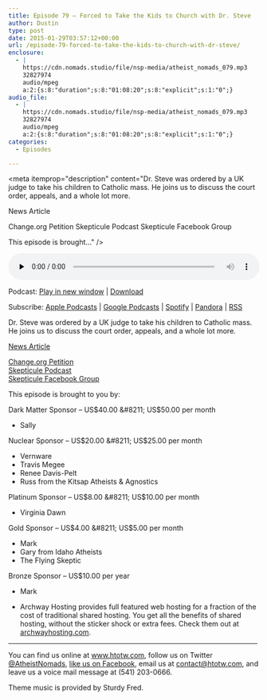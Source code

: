 ```yaml
---
title: Episode 79 – Forced to Take the Kids to Church with Dr. Steve
author: Dustin
type: post
date: 2015-01-29T03:57:12+00:00
url: /episode-79-forced-to-take-the-kids-to-church-with-dr-steve/
enclosure:
  - |
    https://cdn.nomads.studio/file/nsp-media/atheist_nomads_079.mp3
    32827974
    audio/mpeg
    a:2:{s:8:"duration";s:8:"01:08:20";s:8:"explicit";s:1:"0";}
audio_file:
  - |
    https://cdn.nomads.studio/file/nsp-media/atheist_nomads_079.mp3
    32827974
    audio/mpeg
    a:2:{s:8:"duration";s:8:"01:08:20";s:8:"explicit";s:1:"0";}
categories:
  - Episodes

---
```

<div itemscope itemtype="http://schema.org/AudioObject">
  <meta itemprop="name" content="Episode 79 &#8211; Forced to Take the Kids to Church with Dr. Steve" />
  
  <meta itemprop="uploadDate" content="2015-01-28T20:57:12-07:00" />
  
  <meta itemprop="encodingFormat" content="audio/mpeg" />
  
  <meta itemprop="duration" content="PT1H08M20S" />
  
  <meta itemprop="description" content="Dr. Steve was ordered by a UK judge to take his children to Catholic mass. He joins us to discuss the court order, appeals, and a whole lot more.

News Article

Change.org Petition
Skepticule Podcast
Skepticule Facebook Group

This episode is brought..." />
  
  <meta itemprop="contentUrl" content="https://dts.podtrac.com/redirect.mp3/cdn.nomads.studio/file/nsp-media/atheist_nomads_079.mp3" />
  
  <meta itemprop="contentSize" content="31.3" />
  </p> 
  
  <div class="powerpress_player" id="powerpress_player_8334">
    <audio class="wp-audio-shortcode" id="audio-5159-78" preload="none" style="width: 100%;" controls="controls"><source type="audio/mpeg" src="https://dts.podtrac.com/redirect.mp3/cdn.nomads.studio/file/nsp-media/atheist_nomads_079.mp3?_=78" /><a href="https://dts.podtrac.com/redirect.mp3/cdn.nomads.studio/file/nsp-media/atheist_nomads_079.mp3">https://dts.podtrac.com/redirect.mp3/cdn.nomads.studio/file/nsp-media/atheist_nomads_079.mp3</a></audio>
  </div>
</div>

<p class="powerpress_links powerpress_links_mp3">
  Podcast: <a href="https://dts.podtrac.com/redirect.mp3/cdn.nomads.studio/file/nsp-media/atheist_nomads_079.mp3" class="powerpress_link_pinw" target="_blank" title="Play in new window" onclick="return powerpress_pinw('https://htotw.com/?powerpress_pinw=5159-podcast');" rel="nofollow">Play in new window</a> | <a href="https://dts.podtrac.com/redirect.mp3/cdn.nomads.studio/file/nsp-media/atheist_nomads_079.mp3" class="powerpress_link_d" title="Download" rel="nofollow" download="atheist_nomads_079.mp3">Download</a>
</p>

<p class="powerpress_links powerpress_subscribe_links">
  Subscribe: <a href="https://podcasts.apple.com/us/podcast/humanists-take-on-the-world/id530050098?mt=2&ls=1" class="powerpress_link_subscribe powerpress_link_subscribe_itunes" target="_blank" title="Subscribe on Apple Podcasts" rel="nofollow">Apple Podcasts</a> | <a href="https://www.google.com/podcasts?feed=aHR0cDovL2F0aGVpc3Rub21hZHMubGlic3luLmNvbS9yc3M%3D" class="powerpress_link_subscribe powerpress_link_subscribe_googleplay" target="_blank" title="Subscribe on Google Podcasts" rel="nofollow">Google Podcasts</a> | <a href="https://open.spotify.com/show/3LzK2xZGike6Tc1GEMtMbr?si=LieN9SNuTpq96smuaUsH8A" class="powerpress_link_subscribe powerpress_link_subscribe_spotify" target="_blank" title="Subscribe on Spotify" rel="nofollow">Spotify</a> | <a href="https://www.pandora.com/podcast/atheist-nomads/PC:10122?corr=62071012&part=ug" class="powerpress_link_subscribe powerpress_link_subscribe_pandora" target="_blank" title="Subscribe on Pandora" rel="nofollow">Pandora</a> | <a href="https://htotw.com/feed/podcast/" class="powerpress_link_subscribe powerpress_link_subscribe_rss" target="_blank" title="Subscribe via RSS" rel="nofollow">RSS</a>
</p>

Dr. Steve was ordered by a UK judge to take his children to Catholic mass. He joins us to discuss the court order, appeals, and a whole lot more.

<a href="http://www.telegraph.co.uk/news/religion/11355745/Judge-orders-father-to-take-his-children-to-church.html" target="_blank" rel="noopener">News Article</a>

<a href="http://goo.gl/K19MKS" target="_blank" rel="noopener">Change.org Petition</a>  
<a href="http://www.skepticule.co.uk/" target="_blank" rel="noopener">Skepticule Podcast</a>  
<a href="https://www.facebook.com/groups/160924560640989/" target="_blank" rel="noopener">Skepticule Facebook Group</a>

This episode is brought to you by:

Dark Matter Sponsor &#8211; US$40.00 &#8211; US$50.00 per month  
* Sally

Nuclear Sponsor &#8211; US$20.00 &#8211; US$25.00 per month  
* Vernware  
* Travis Megee  
* Renee Davis-Pelt  
* Russ from the Kitsap Atheists & Agnostics

Platinum Sponsor – US$8.00 &#8211; US$10.00 per month  
* Virginia Dawn

Gold Sponsor – US$4.00 &#8211; US$5.00 per month  
* Mark  
* Gary from Idaho Atheists  
* The Flying Skeptic

Bronze Sponsor &#8211; US$10.00 per year  
* Mark

* Archway Hosting provides full featured web hosting for a fraction of the cost of traditional shared hosting. You get all the benefits of shared hosting, without the sticker shock or extra fees. Check them out at <a href="http://archwayhosting.com/" target="_blank" rel="noopener">archwayhosting.com</a>.

<hr width="500" />

You can find us online at <a href="https://www.htotw.com/" target="_blank" rel="noopener">www.htotw.com</a>, follow us on Twitter <a href="https://twitter.com/AtheistNomads" target="_blank" rel="noopener">@AtheistNomads</a>, <a href="https://htotw.com/facebook" target="_blank" rel="noopener">like us on Facebook</a>, email us at <contact@htotw.com>, and leave us a voice mail message at (541) 203-0666.

Theme music is provided by Sturdy Fred.